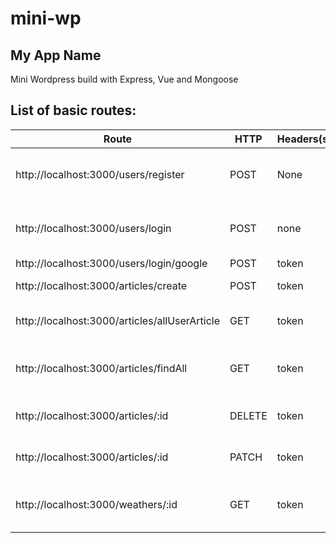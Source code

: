 # mini-wp
## My App Name
Mini Wordpress build with Express, Vue and Mongoose

## List of basic routes:

| Route  | HTTP | Headers(s) | Body | Description         |
| ------ | ---- | ---------- | ---- | ------------------- |
| http://localhost:3000/users/register   | POST  | None       | register | register manually (input from body)
| http://localhost:3000/users/login   | POST  | none       | login | login manually (input from body)
| http://localhost:3000/users/login/google | POST  | token  | None       | None | register/login using google
| http://localhost:3000/articles/create   | POST  | token       | None | Create article 
| http://localhost:3000/articles/allUserArticle   | GET  | token       | None | Get all user registered article
| http://localhost:3000/articles/findAll   | GET  | token       | todo | Find all article created by user
| http://localhost:3000/articles/:id   | DELETE  | token       | None | Delete user created article
| http://localhost:3000/articles/:id   | PATCH  | token       | None | Edit user created article
| http://localhost:3000/weathers/:id   | GET  | token       | None | Find one user specific article